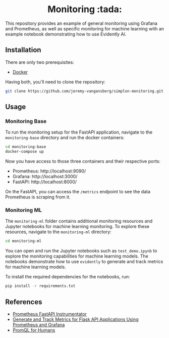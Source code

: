 <h1 align="center">Monitoring :tada:</h1>

This repository provides an example of general monitoring using Grafana and Prometheus, as well as specific monitoring for machine learning with an example notebook demonstrating how to use Evidently AI.

## Installation

There are only two prerequisites:

* [Docker](https://docs.docker.com/get-docker/)

Having both, you'll need to clone the repository:

``` bash
git clone https://github.com/jeremy-vangansberg/simplon-monitoring.git
```

## Usage

### Monitoring Base

To run the monitoring setup for the FastAPI application, navigate to the `monitoring-base` directory and run the docker containers:

``` bash
cd monitoring-base
docker-compose up
```

Now you have access to those three containers and their respective ports:

* Prometheus: http://localhost:9090/
* Grafana: http://localhost:3000/
* FastAPI: http://localhost:8000/

On the FastAPI, you can access the `/metrics` endpoint to see the data Prometheus is scraping from it.

### Monitoring ML

The `monitoring-ml` folder contains additional monitoring resources and Jupyter notebooks for machine learning monitoring. To explore these resources, navigate to the `monitoring-ml` directory:

``` bash
cd monitoring-ml
```

You can open and run the Jupyter notebooks such as `test_demo.ipynb` to explore the monitoring capabilities for machine learning models. The notebooks demonstrate how to use `evidently` to generate and track metrics for machine learning models.

To install the required dependencies for the notebooks, run:

``` bash
pip install -r requirements.txt
```

## References

* [Prometheus FastAPI Instrumentator](https://github.com/trallnag/prometheus-fastapi-instrumentator)
* [Generate and Track Metrics for Flask API Applications Using Prometheus and Grafana](https://medium.com/swlh/generate-and-track-metrics-for-flask-api-applications-using-prometheus-and-grafana-55ddd39866f0)
* [PromQL for Humans](https://timber.io/blog/promql-for-humans/)